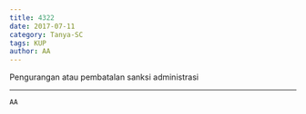 ```yaml
---
title: 4322
date: 2017-07-11
category: Tanya-SC
tags: KUP
author: AA
---
```


Pengurangan atau pembatalan sanksi administrasi

---



`AA`
